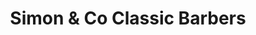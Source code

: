 ---
title: "Simon & Co Classic Barbers"
url: /banbury/simon-and-co-classic-barbers/
shop: hairdresser
---